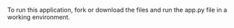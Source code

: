 To run this application, fork or download the files and run the app.py file in a working environment.
